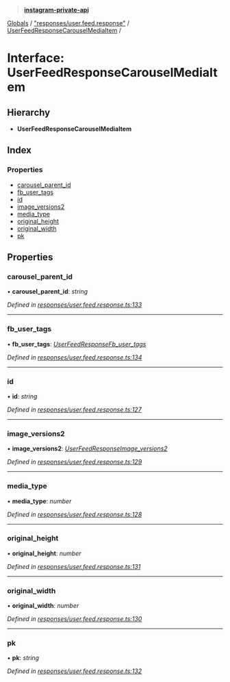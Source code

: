 > **[instagram-private-api](../README.md)**

[Globals](../README.md) / ["responses/user.feed.response"](../modules/_responses_user_feed_response_.md) / [UserFeedResponseCarouselMediaItem](_responses_user_feed_response_.userfeedresponsecarouselmediaitem.md) /

# Interface: UserFeedResponseCarouselMediaItem

## Hierarchy

* **UserFeedResponseCarouselMediaItem**

## Index

### Properties

* [carousel_parent_id](_responses_user_feed_response_.userfeedresponsecarouselmediaitem.md#carousel_parent_id)
* [fb_user_tags](_responses_user_feed_response_.userfeedresponsecarouselmediaitem.md#fb_user_tags)
* [id](_responses_user_feed_response_.userfeedresponsecarouselmediaitem.md#id)
* [image_versions2](_responses_user_feed_response_.userfeedresponsecarouselmediaitem.md#image_versions2)
* [media_type](_responses_user_feed_response_.userfeedresponsecarouselmediaitem.md#media_type)
* [original_height](_responses_user_feed_response_.userfeedresponsecarouselmediaitem.md#original_height)
* [original_width](_responses_user_feed_response_.userfeedresponsecarouselmediaitem.md#original_width)
* [pk](_responses_user_feed_response_.userfeedresponsecarouselmediaitem.md#pk)

## Properties

###  carousel_parent_id

• **carousel_parent_id**: *string*

*Defined in [responses/user.feed.response.ts:133](https://github.com/dilame/instagram-private-api/blob/173bc62/src/responses/user.feed.response.ts#L133)*

___

###  fb_user_tags

• **fb_user_tags**: *[UserFeedResponseFb_user_tags](_responses_user_feed_response_.userfeedresponsefb_user_tags.md)*

*Defined in [responses/user.feed.response.ts:134](https://github.com/dilame/instagram-private-api/blob/173bc62/src/responses/user.feed.response.ts#L134)*

___

###  id

• **id**: *string*

*Defined in [responses/user.feed.response.ts:127](https://github.com/dilame/instagram-private-api/blob/173bc62/src/responses/user.feed.response.ts#L127)*

___

###  image_versions2

• **image_versions2**: *[UserFeedResponseImage_versions2](_responses_user_feed_response_.userfeedresponseimage_versions2.md)*

*Defined in [responses/user.feed.response.ts:129](https://github.com/dilame/instagram-private-api/blob/173bc62/src/responses/user.feed.response.ts#L129)*

___

###  media_type

• **media_type**: *number*

*Defined in [responses/user.feed.response.ts:128](https://github.com/dilame/instagram-private-api/blob/173bc62/src/responses/user.feed.response.ts#L128)*

___

###  original_height

• **original_height**: *number*

*Defined in [responses/user.feed.response.ts:131](https://github.com/dilame/instagram-private-api/blob/173bc62/src/responses/user.feed.response.ts#L131)*

___

###  original_width

• **original_width**: *number*

*Defined in [responses/user.feed.response.ts:130](https://github.com/dilame/instagram-private-api/blob/173bc62/src/responses/user.feed.response.ts#L130)*

___

###  pk

• **pk**: *string*

*Defined in [responses/user.feed.response.ts:132](https://github.com/dilame/instagram-private-api/blob/173bc62/src/responses/user.feed.response.ts#L132)*